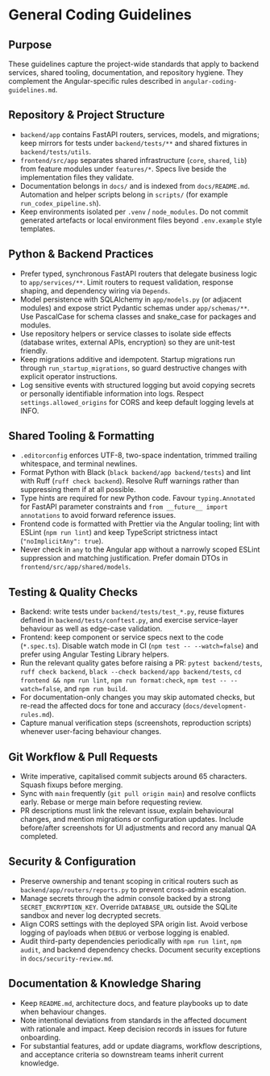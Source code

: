# General Coding Guidelines

## Purpose
These guidelines capture the project-wide standards that apply to backend services, shared tooling, documentation, and repository hygiene. They complement the Angular-specific rules described in `angular-coding-guidelines.md`.

## Repository & Project Structure
- `backend/app` contains FastAPI routers, services, models, and migrations; keep mirrors for tests under `backend/tests/**` and shared fixtures in `backend/tests/utils`.
- `frontend/src/app` separates shared infrastructure (`core`, `shared`, `lib`) from feature modules under `features/*`. Specs live beside the implementation files they validate.
- Documentation belongs in `docs/` and is indexed from `docs/README.md`. Automation and helper scripts belong in `scripts/` (for example `run_codex_pipeline.sh`).
- Keep environments isolated per `.venv` / `node_modules`. Do not commit generated artefacts or local environment files beyond `.env.example` style templates.

## Python & Backend Practices
- Prefer typed, synchronous FastAPI routers that delegate business logic to `app/services/**`. Limit routers to request validation, response shaping, and dependency wiring via `Depends`.
- Model persistence with SQLAlchemy in `app/models.py` (or adjacent modules) and expose strict Pydantic schemas under `app/schemas/**`. Use PascalCase for schema classes and snake_case for packages and modules.
- Use repository helpers or service classes to isolate side effects (database writes, external APIs, encryption) so they are unit-test friendly.
- Keep migrations additive and idempotent. Startup migrations run through `run_startup_migrations`, so guard destructive changes with explicit operator instructions.
- Log sensitive events with structured logging but avoid copying secrets or personally identifiable information into logs. Respect `settings.allowed_origins` for CORS and keep default logging levels at INFO.

## Shared Tooling & Formatting
- `.editorconfig` enforces UTF-8, two-space indentation, trimmed trailing whitespace, and terminal newlines.
- Format Python with Black (`black backend/app backend/tests`) and lint with Ruff (`ruff check backend`). Resolve Ruff warnings rather than suppressing them if at all possible.
- Type hints are required for new Python code. Favour `typing.Annotated` for FastAPI parameter constraints and `from __future__ import annotations` to avoid forward reference issues.
- Frontend code is formatted with Prettier via the Angular tooling; lint with ESLint (`npm run lint`) and keep TypeScript strictness intact (`"noImplicitAny": true`).
- Never check in `any` to the Angular app without a narrowly scoped ESLint suppression and matching justification. Prefer domain DTOs in `frontend/src/app/shared/models`.

## Testing & Quality Checks
- Backend: write tests under `backend/tests/test_*.py`, reuse fixtures defined in `backend/tests/conftest.py`, and exercise service-layer behaviour as well as edge-case validation.
- Frontend: keep component or service specs next to the code (`*.spec.ts`). Disable watch mode in CI (`npm test -- --watch=false`) and prefer using Angular Testing Library helpers.
- Run the relevant quality gates before raising a PR: `pytest backend/tests`, `ruff check backend`, `black --check backend/app backend/tests`, `cd frontend && npm run lint`, `npm run format:check`, `npm test -- --watch=false`, and `npm run build`.
- For documentation-only changes you may skip automated checks, but re-read the affected docs for tone and accuracy (`docs/development-rules.md`).
- Capture manual verification steps (screenshots, reproduction scripts) whenever user-facing behaviour changes.

## Git Workflow & Pull Requests
- Write imperative, capitalised commit subjects around 65 characters. Squash fixups before merging.
- Sync with `main` frequently (`git pull origin main`) and resolve conflicts early. Rebase or merge main before requesting review.
- PR descriptions must link the relevant issue, explain behavioural changes, and mention migrations or configuration updates. Include before/after screenshots for UI adjustments and record any manual QA completed.

## Security & Configuration
- Preserve ownership and tenant scoping in critical routers such as `backend/app/routers/reports.py` to prevent cross-admin escalation.
- Manage secrets through the admin console backed by a strong `SECRET_ENCRYPTION_KEY`. Override `DATABASE_URL` outside the SQLite sandbox and never log decrypted secrets.
- Align CORS settings with the deployed SPA origin list. Avoid verbose logging of payloads when `DEBUG` or verbose logging is enabled.
- Audit third-party dependencies periodically with `npm run lint`, `npm audit`, and backend dependency checks. Document security exceptions in `docs/security-review.md`.

## Documentation & Knowledge Sharing
- Keep `README.md`, architecture docs, and feature playbooks up to date when behaviour changes.
- Note intentional deviations from standards in the affected document with rationale and impact. Keep decision records in issues for future onboarding.
- For substantial features, add or update diagrams, workflow descriptions, and acceptance criteria so downstream teams inherit current knowledge.

